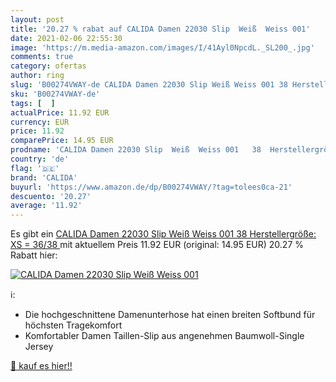 ```yaml
---
layout: post
title: '20.27 % rabat auf CALIDA Damen 22030 Slip  Weiß  Weiss 001'
date: 2021-02-06 22:55:30
image: 'https://m.media-amazon.com/images/I/41Ayl0NpcdL._SL200_.jpg'
comments: true
category: ofertas
author: ring
slug: 'B00274VWAY-de CALIDA Damen 22030 Slip Weiß Weiss 001 38 Herstellergröße:...'
sku: 'B00274VWAY-de'
tags: [  ]
actualPrice: 11.92 EUR
currency: EUR
price: 11.92
comparePrice: 14.95 EUR
prodname: 'CALIDA Damen 22030 Slip  Weiß  Weiss 001   38  Herstellergröße: XS = 36/38 '
country: 'de'
flag: '🇩🇪'
brand: 'CALIDA'
buyurl: 'https://www.amazon.de/dp/B00274VWAY/?tag=tolees0ca-21'
descuento: '20.27'
average: '11.92'
---
```


Es gibt ein [CALIDA Damen 22030 Slip  Weiß  Weiss 001   38  Herstellergröße: XS = 36/38 ](https://www.amazon.de/dp/B00274VWAY/?tag=tolees0ca-21) mit aktuellem Preis 11.92 EUR (original: 14.95 EUR) 20.27 % Rabatt hier:

[![CALIDA Damen 22030 Slip  Weiß  Weiss 001](https://m.media-amazon.com/images/I/41Ayl0NpcdL._SL200_.jpg)](https://www.amazon.de/dp/B00274VWAY/?tag=tolees0ca-21)

ℹ️:

- Die hochgeschnittene Damenunterhose hat einen breiten Softbund für höchsten Tragekomfort
- Komfortabler Damen Taillen-Slip aus angenehmen Baumwoll-Single Jersey

[🛒 kauf es hier!!](https://www.amazon.de/dp/B00274VWAY/?tag=tolees0ca-21)
